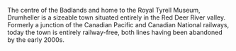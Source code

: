 The centre of the Badlands and home to the Royal Tyrell Museum, Drumheller is a sizeable town situated entirely in the Red Deer River valley. Formerly a junction of the Canadian Pacific and Canadian National railways, today the town is entirely railway-free, both lines having been abandoned by the early 2000s. 